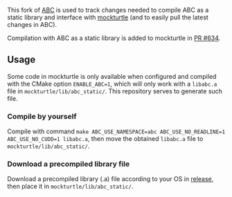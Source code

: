 This fork of [ABC](https://github.com/berkeley-abc/abc) is used to track changes needed to compile ABC as a static library and interface with [mockturtle](https://github.com/lsils/mockturtle) (and to easily pull the latest changes in ABC).

Compilation with ABC as a static library is added to mockturtle in [PR #634](https://github.com/lsils/mockturtle/pull/634).

## Usage
Some code in mockturtle is only available when configured and compiled with the CMake option `ENABLE_ABC=1`, which will only work with a `libabc.a` file in `mockturtle/lib/abc_static/`. This repository serves to generate such file.

### Compile by yourself
Compile with command `make ABC_USE_NAMESPACE=abc ABC_USE_NO_READLINE=1 ABC_USE_NO_CUDD=1 libabc.a`, then move the obtained `libabc.a` file to `mockturtle/lib/abc_static/`.

### Download a precompiled library file
Download a precompiled library (.a) file according to your OS in [release](https://github.com/lsils/abc-staticlib/releases), then place it in `mockturtle/lib/abc_static/`.
